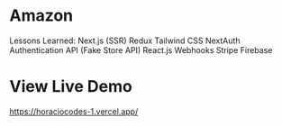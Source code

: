 # Amazon
Lessons Learned:
Next.js (SSR)
Redux
Tailwind CSS
NextAuth Authentication
API (Fake Store API)
React.js
Webhooks
Stripe
Firebase

# View Live Demo
https://horaciocodes-1.vercel.app/
